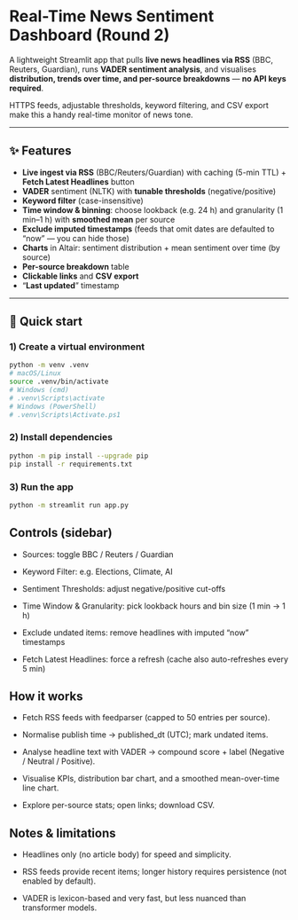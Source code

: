 # Real-Time News Sentiment Dashboard (Round 2)

A lightweight Streamlit app that pulls **live news headlines via RSS** (BBC, Reuters, Guardian), runs **VADER sentiment analysis**, and visualises **distribution, trends over time, and per-source breakdowns** — **no API keys required**.

HTTPS feeds, adjustable thresholds, keyword filtering, and CSV export make this a handy real-time monitor of news tone.

---

## ✨ Features
- **Live ingest via RSS** (BBC/Reuters/Guardian) with caching (5-min TTL) + **Fetch Latest Headlines** button
- **VADER** sentiment (NLTK) with **tunable thresholds** (negative/positive)
- **Keyword filter** (case-insensitive)
- **Time window & binning**: choose lookback (e.g. 24 h) and granularity (1 min–1 h) with **smoothed mean** per source
- **Exclude imputed timestamps** (feeds that omit dates are defaulted to “now” — you can hide those)
- **Charts** in Altair: sentiment distribution + mean sentiment over time (by source)
- **Per-source breakdown** table
- **Clickable links** and **CSV export**
- “**Last updated**” timestamp

---

## 🚀 Quick start

### 1) Create a virtual environment
```bash
python -m venv .venv
# macOS/Linux
source .venv/bin/activate
# Windows (cmd)
# .venv\Scripts\activate
# Windows (PowerShell)
# .venv\Scripts\Activate.ps1
```
### 2) Install dependencies
```bash
python -m pip install --upgrade pip
pip install -r requirements.txt
```

### 3) Run the app
```bash
python -m streamlit run app.py
```

## Controls (sidebar)

- Sources: toggle BBC / Reuters / Guardian

- Keyword Filter: e.g. Elections, Climate, AI

- Sentiment Thresholds: adjust negative/positive cut-offs

- Time Window & Granularity: pick lookback hours and bin size (1 min → 1 h)

- Exclude undated items: remove headlines with imputed “now” timestamps

- Fetch Latest Headlines: force a refresh (cache also auto-refreshes every 5 min)

## How it works

- Fetch RSS feeds with feedparser (capped to 50 entries per source).

- Normalise publish time → published_dt (UTC); mark undated items.

- Analyse headline text with VADER → compound score + label (Negative / Neutral / Positive).

- Visualise KPIs, distribution bar chart, and a smoothed mean-over-time line chart.

- Explore per-source stats; open links; download CSV.

## Notes & limitations

- Headlines only (no article body) for speed and simplicity.

- RSS feeds provide recent items; longer history requires persistence (not enabled by default).

- VADER is lexicon-based and very fast, but less nuanced than transformer models.
